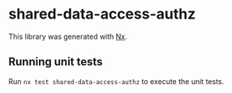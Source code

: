 # shared-data-access-authz

This library was generated with [Nx](https://nx.dev).

## Running unit tests

Run `nx test shared-data-access-authz` to execute the unit tests.
